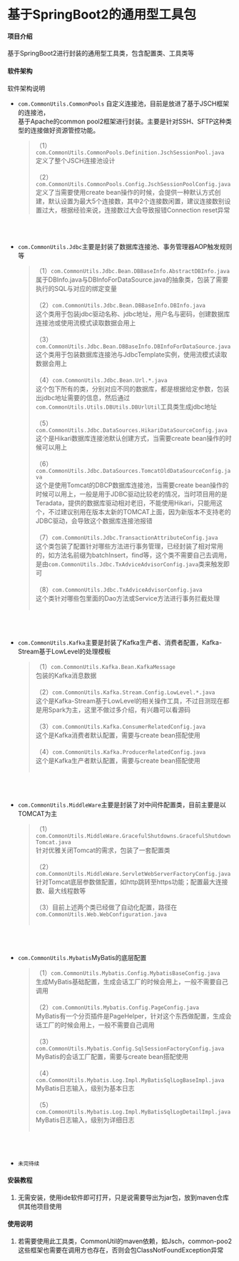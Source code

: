 ﻿# 基于SpringBoot2的通用型工具包

#### 项目介绍
基于SpringBoot2进行封装的通用型工具类，包含配置类、工具类等

#### 软件架构
软件架构说明

* `com.CommonUtils.CommonPools` 自定义连接池，目前是放进了基于JSCH框架的连接池，<br />
  基于Apache的common pool2框架进行封装。主要是针对SSH、SFTP这种类型的连接做好资源管控功能。

    >（1）`com.CommonUtils.CommonPools.Definition.JschSessionPool.java`<br />定义了整个JSCH连接池设计<br /> <br />
    >（2）`com.CommonUtils.CommonPools.Config.JschSessionPoolConfig.java`<br />定义了当需要使用create bean操作的时候，会提供一种默认方式创建，默认设置为最大5个连接数，其中2个连接数闲置，建议连接数别设置过大，根据经验来说，连接数过大会导致报错Connection reset异常

<br />
<br />

* `com.CommonUtils.Jdbc`主要是封装了数据库连接池、事务管理器AOP触发规则等

    >（1）`com.CommonUtils.Jdbc.Bean.DBBaseInfo.AbstractDBInfo.java`<br />属于DBInfo.java与DBInfoForDataSource.java的抽象类，包装了需要执行的SQL与对应的绑定变量<br /> <br />
    >（2）`com.CommonUtils.Jdbc.Bean.DBBaseInfo.DBInfo.java`<br />这个类用于包装jdbc驱动名称、jdbc地址，用户名与密码，创建数据库连接池或使用流模式读取数据会用上<br /> <br />
    >（3）`com.CommonUtils.Jdbc.Bean.DBBaseInfo.DBInfoForDataSource.java`<br />这个类用于包装数据库连接池与JdbcTemplate实例，使用流模式读取数据会用上<br /> <br />
    >（4）`com.CommonUtils.Jdbc.Bean.Url.*.java`<br />这个包下所有的类，分别对应不同的数据库，都是根据给定参数，包装出jdbc地址需要的信息，然后通过`com.CommonUtils.Utils.DBUtils.DBUrlUtil`工具类生成jdbc地址<br /> <br />
    >（5）`com.CommonUtils.Jdbc.DataSources.HikariDataSourceConfig.java`<br />这个是Hikari数据库连接池默认创建方式，当需要create bean操作的时候可以用上<br /> <br />
    >（6）`com.CommonUtils.Jdbc.DataSources.TomcatOldDataSourceConfig.java`<br />这个是使用Tomcat的DBCP数据库连接池，当需要create bean操作的时候可以用上，一般是用于JDBC驱动比较老的情况，当时项目用的是Teradata，提供的数据库驱动相对老旧，不能使用Hikari，只能用这个，不过建议别用在版本太新的TOMCAT上面，因为新版本不支持老的JDBC驱动，会导致这个数据库连接池报错<br /> <br />
    >（7）`com.CommonUtils.Jdbc.TransactionAttributeConfig.java`<br />这个类包装了配置针对哪些方法进行事务管理，已经封装了相对常用的，如方法名前缀为batchInsert，find等，这个类不需要自己去调用，是由`com.CommonUtils.Jdbc.TxAdviceAdvisorConfig.java`类来触发即可<br /> <br />
    >（8）`com.CommonUtils.Jdbc.TxAdviceAdvisorConfig.java`<br />这个类针对哪些包里面的Dao方法或Service方法进行事务拦截处理<br /> <br />

<br />
<br />

* `com.CommonUtils.Kafka`主要是封装了Kafka生产者、消费者配置，Kafka-Stream基于LowLevel的处理模板

    >（1）`com.CommonUtils.Kafka.Bean.KafkaMessage`<br />包装的Kafka消息数据<br /> <br />
    >（2）`com.CommonUtils.Kafka.Stream.Config.LowLevel.*.java`<br />这个是Kafka-Stream基于LowLevel的相关操作工具，不过目测现在都是用Spark为主，这里不做过多介绍，有兴趣可以看源码<br /> <br />
    >（3）`com.CommonUtils.Kafka.ConsumerRelatedConfig.java`<br />这个是Kafka消费者默认配置，需要与create bean搭配使用<br /> <br />
    >（4）`com.CommonUtils.Kafka.ProducerRelatedConfig.java`<br />这个是Kafka生产者默认配置，需要与create bean搭配使用<br /> <br />

<br />
<br />

* `com.CommonUtils.MiddleWare`主要是封装了对中间件配置类，目前主要是以TOMCAT为主

    >（1）`com.CommonUtils.MiddleWare.GracefulShutdowns.GracefulShutdownTomcat.java`<br />针对优雅关闭Tomcat的需求，包装了一套配置类<br /> <br />
    >（2）`com.CommonUtils.MiddleWare.ServletWebServerFactoryConfig.java`<br />针对Tomcat底层参数做配置，如http跳转至https功能；配置最大连接数、最大线程数等<br /> <br />
    >（3）目前上述两个类已经做了自动化配置，路径在`com.CommonUtils.Web.WebConfiguration.java`<br /> <br />

<br />
<br />

* `com.CommonUtils.Mybatis`MyBatis的底层配置

    >（1）`com.CommonUtils.Mybatis.Config.MybatisBaseConfig.java`<br />生成MyBatis基础配置，生成会话工厂的时候会用上，一般不需要自己调用<br /> <br />
    >（2）`com.CommonUtils.Mybatis.Config.PageConfig.java`<br />MyBatis有一个分页插件是PageHelper，针对这个东西做配置，生成会话工厂的时候会用上，一般不需要自己调用<br /> <br />
    >（3）`com.CommonUtils.Mybatis.Config.SqlSessionFactoryConfig.java`<br />MyBatis的会话工厂配置，需要与create bean搭配使用<br /> <br />
    >（4）`com.CommonUtils.Mybatis.Log.Impl.MyBatisSqlLogBaseImpl.java`<br />MyBatis日志输入，级别为基本日志<br /> <br />
    >（5）`com.CommonUtils.Mybatis.Log.Impl.MyBatisSqlLogDetailImpl.java`<br />MyBatis日志输入，级别为详细日志<br /> <br />

<br />
<br />

* `未完待续`

#### 安装教程

1. 无需安装，使用ide软件即可打开，只是说需要导出为jar包，放到maven仓库供其他项目使用

#### 使用说明

1. 若需要使用此工具类，CommonUtil的maven依赖，如Jsch，common-poo2这些框架也需要在调用方也存在，否则会包ClassNotFoundException异常